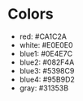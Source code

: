 # Colors
* red: #CA1C2A
* white: #E0E0E0
* blue1: #0E4E7C
* blue2: #082F4A
* blue3: #5398C9
* blue4: #95B9D2
* gray: #31353B